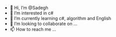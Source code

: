 - 👋 Hi, I’m @Sadegh
- 👀 I’m interested in c#
- 🌱 I’m currently learning c#, algorithm and English
- 💞️ I’m looking to collaborate on ...
- 📫 How to reach me ...

<!---
SadeghMortezaei/SadeghMortezaei is a ✨ special ✨ repository because its `README.md` (this file) appears on your GitHub profile.
You can click the Preview link to take a look at your changes.
--->
